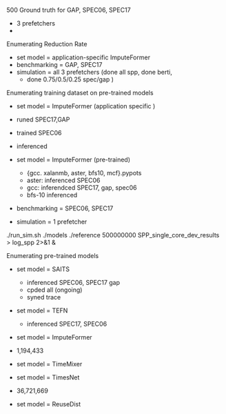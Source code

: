 500 Ground truth for GAP, SPEC06, SPEC17
- 3 prefetchers
-
Enumerating Reduction Rate
- set model = application-specific ImputeFormer
- benchmarking = GAP, SPEC17
- simulation = all 3 prefetchers (done all spp, done berti,
	- done 0.75/0.5/0.25 spec/gap )

Enumerating training dataset on pre-trained models
- set model = ImputeFormer (application specific	)
- runed SPEC17,GAP
- trained SPEC06
- inferenced

- set model = ImputeFormer (pre-trained)
	- {gcc. xalanmb, aster, bfs10, mcf}.pypots	
	- aster: inferenced  SPEC06
	- gcc: inferendced SPEC17, gap, spec06
	- bfs-10 inferenced
- benchmarking = SPEC06, SPEC17
- simulation = 1 prefetcher

./run_sim.sh ./models ./reference 500000000 SPP_single_core_dev_results > log_spp 2>&1 &

Enumerating pre-trained models
- set model = SAITS
	- inferenced SPEC06, SPEC17 gap
	- cpded all (ongoing)
	- syned trace

- set model = TEFN
	- inferenced SPEC17, SPEC06
	
- set model = ImputeFormer 
- 1,194,433
- set model = TimeMixer
- set model = TimesNet
- 36,721,669
- set model = ReuseDist
<!--stackedit_data:
eyJoaXN0b3J5IjpbLTIwMjMxMjU3OTgsLTE0NjYyNTIyNDEsLT
EzNDcyMzQzMDksLTIwNDA5MzU3NjMsMjExNTIxMDg0OCwxNjk2
NzM2OTY4LC05MTU4NTgwMzEsLTUwNzY4Nzg2NCwtMTYyNjQ0Mj
k1NCwtODQwNjQ3MDI3LDE4OTQyMDA1MjEsMTY0MTAyNjIzMiwx
NzE1NzU5NDA5LDE5NjMzMDk4NjksLTgyODMxMTUxMyw0NTg2MD
U1MzMsNjc0NTk5Mzk2LDIzNTIxMDM4MSwtNTg4MjMxMzYyLC00
MTcxNDkwMl19
-->